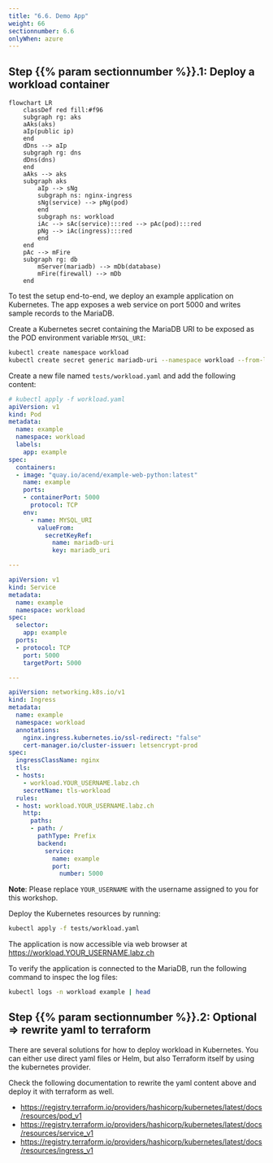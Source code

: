 ```yaml
---
title: "6.6. Demo App"
weight: 66
sectionnumber: 6.6
onlyWhen: azure
---
```



## Step {{% param sectionnumber %}}.1: Deploy a workload container

```mermaid
flowchart LR
    classDef red fill:#f96
    subgraph rg: aks
    aAks(aks)
    aIp(public ip)
    end
    dDns --> aIp
    subgraph rg: dns
    dDns(dns)
    end
    aAks --> aks
    subgraph aks
        aIp --> sNg
        subgraph ns: nginx-ingress
        sNg(service) --> pNg(pod)
        end
        subgraph ns: workload
        iAc --> sAc(service):::red --> pAc(pod):::red
        pNg --> iAc(ingress):::red
        end
    end
    pAc --> mFire
    subgraph rg: db
        mServer(mariadb) --> mDb(database)
        mFire(firewall) --> mDb
    end
```

To test the setup end-to-end, we deploy an example application on Kubernetes. The app exposes a web service on port
5000 and writes sample records to the MariaDB.

Create a Kubernetes secret containing the MariaDB URI to be exposed as the POD environment variable `MYSQL_URI`:

```bash
kubectl create namespace workload
kubectl create secret generic mariadb-uri --namespace workload --from-literal=mariadb_uri=$(terraform output -raw mariadb_uri)
```

Create a new file named `tests/workload.yaml` and add the following content:

```yaml
# kubectl apply -f workload.yaml
apiVersion: v1
kind: Pod
metadata:
  name: example
  namespace: workload
  labels:
    app: example
spec:
  containers:
  - image: "quay.io/acend/example-web-python:latest"
    name: example
    ports:
    - containerPort: 5000
      protocol: TCP
    env:
      - name: MYSQL_URI
        valueFrom:
          secretKeyRef:
            name: mariadb-uri
            key: mariadb_uri

---

apiVersion: v1
kind: Service
metadata:
  name: example
  namespace: workload
spec:
  selector:
    app: example
  ports:
  - protocol: TCP
    port: 5000
    targetPort: 5000

---

apiVersion: networking.k8s.io/v1
kind: Ingress
metadata:
  name: example
  namespace: workload
  annotations:
    nginx.ingress.kubernetes.io/ssl-redirect: "false"
    cert-manager.io/cluster-issuer: letsencrypt-prod
spec:
  ingressClassName: nginx
  tls:
  - hosts:
    - workload.YOUR_USERNAME.labz.ch
    secretName: tls-workload
  rules:
  - host: workload.YOUR_USERNAME.labz.ch
    http:
      paths:
      - path: /
        pathType: Prefix
        backend:
          service:
            name: example
            port:
              number: 5000
```

**Note**: Please replace `YOUR_USERNAME` with the username assigned to you for this workshop.

Deploy the Kubernetes resources by running:

```bash
kubectl apply -f tests/workload.yaml
```

The application is now accessible via web browser at https://workload.YOUR_USERNAME.labz.ch

To verify the application is connected to the MariaDB, run the following command to inspec the log files:
```bash
kubectl logs -n workload example | head
```


## Step {{% param sectionnumber %}}.2: Optional => rewrite yaml to terraform

There are several solutions for how to deploy workload in Kubernetes. You can either use direct yaml files or Helm, but also Terraform itself by using the kubernetes provider.

Check the following documentation to rewrite the yaml content above and deploy it with terraform as well.

* https://registry.terraform.io/providers/hashicorp/kubernetes/latest/docs/resources/pod_v1
* https://registry.terraform.io/providers/hashicorp/kubernetes/latest/docs/resources/service_v1
* https://registry.terraform.io/providers/hashicorp/kubernetes/latest/docs/resources/ingress_v1
